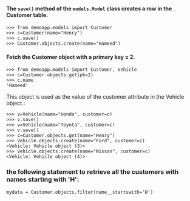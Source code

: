 #### The ```save()``` method of the ```models.Model``` class creates a row in the Customer table. 

```
>>> from demoapp.models import Customer 
>>> c=Customer(name="Henry") 
>>> c.save()
>>> Customer.objects.create(name="Hameed") 
```
#### Fetch the Customer object with a primary key = 2.
```
>>> from demoapp.models import Customer, Vehicle  
>>> c=Customer.objects.get(pk=2) 
>>> c.name 
'Hameed' 
```

This object is used as the value of the customer attribute in the Vehicle object.:
```
>>> v=Vehicle(name="Honda", customer=c) 
>>> v.save() 
>>> v=Vehicle(name="Toyota", customer=c)   
>>> v.save() 
>>> c=Customer.objects.get(name="Henry") 
>>> Vehicle.objects.create(name="Ford", customer=c) 
<Vehicle: Vehicle object (3)> 
>>> Vehicle.objects.create(name="Nissan", customer=c) 
<Vehicle: Vehicle object (4)> 
```

### the following statement to retrieve all the customers with names starting with 'H':

```
mydata = Customer.objects.filter(name__startswith='H') 
```